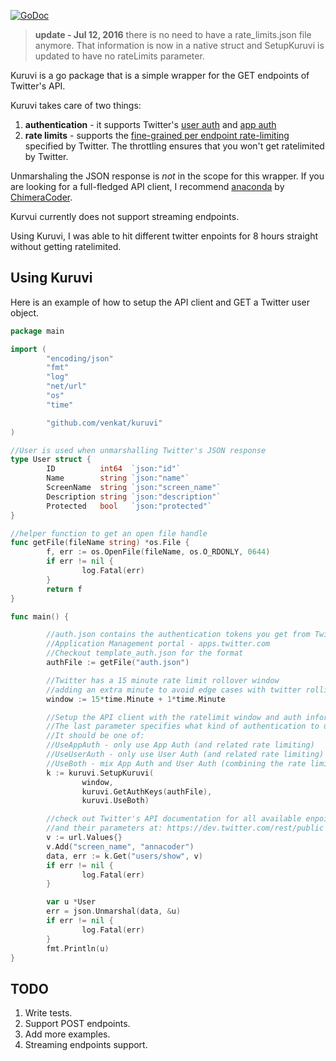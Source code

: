 [![GoDoc](https://godoc.org/github.com/venkat/kuruvi?status.svg)](https://godoc.org/github.com/venkat/kuruvi)

>**update - Jul 12, 2016** there is no need to have a rate_limits.json file 
>anymore. That information is now in a native struct and SetupKuruvi is
>updated to have no rateLimits parameter.

Kuruvi is a go package that is a simple wrapper for the GET endpoints of Twitter's API.

Kuruvi takes care of two things:

1. **authentication** - it supports Twitter's [user auth](https://dev.twitter.com/oauth) and [app auth](https://dev.twitter.com/oauth/application-only) 
2. **rate limits** - supports the [fine-grained per endpoint rate-limiting](https://dev.twitter.com/rest/public/rate-limits) specified by Twitter. The throttling ensures that you won't get ratelimited by Twitter.

Unmarshaling the JSON response is *not* in the scope for this wrapper. If you are looking for a full-fledged API client, I recommend [anaconda](https://github.com/ChimeraCoder/anaconda) by [ChimeraCoder](https://github.com/ChimeraCoder/).

Kurvui currently does not support streaming endpoints.

Using Kuruvi, I was able to hit different twitter enpoints for 8 hours straight without getting ratelimited.

## Using Kuruvi

Here is an example of how to setup the API client and GET a Twitter user object.

```go
package main

import (
        "encoding/json"
        "fmt"
        "log"
        "net/url"
        "os"
        "time"

        "github.com/venkat/kuruvi"
)

//User is used when unmarshalling Twitter's JSON response
type User struct {
        ID          int64  `json:"id"`
        Name        string `json:"name"`
        ScreenName  string `json:"screen_name"`
        Description string `json:"description"`
        Protected   bool   `json:"protected"`
}

//helper function to get an open file handle
func getFile(fileName string) *os.File {
        f, err := os.OpenFile(fileName, os.O_RDONLY, 0644)
        if err != nil {
                log.Fatal(err)
        }
        return f
}

func main() {

        //auth.json contains the authentication tokens you get from Twitter's
        //Application Management portal - apps.twitter.com
        //Checkout template_auth.json for the format
        authFile := getFile("auth.json")

        //Twitter has a 15 minute rate limit rollover window
        //adding an extra minute to avoid edge cases with twitter rolling over its time window
        window := 15*time.Minute + 1*time.Minute

        //Setup the API client with the ratelimit window and auth information
        //The last parameter specifies what kind of authentication to use
        //It should be one of:
        //UseAppAuth - only use App Auth (and related rate limiting)
        //UseUserAuth - only use User Auth (and related rate limiting)
        //UseBoth - mix App Auth and User Auth (combining the rate limit quota for App and User auth)
        k := kuruvi.SetupKuruvi(
                window,
                kuruvi.GetAuthKeys(authFile),
                kuruvi.UseBoth)

        //check out Twitter's API documentation for all available enpoints
        //and their parameters at: https://dev.twitter.com/rest/public
        v := url.Values{}
        v.Add("screen_name", "annacoder")
        data, err := k.Get("users/show", v)
        if err != nil {
                log.Fatal(err)
        }

        var u *User
        err = json.Unmarshal(data, &u)
        if err != nil {
                log.Fatal(err)
        }
        fmt.Println(u)
}
```

## TODO

1. Write tests.
2. Support POST endpoints.
3. Add more examples.
4. Streaming endpoints support.
